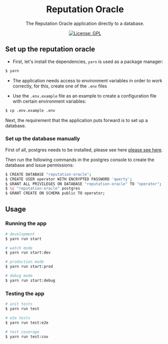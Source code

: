 <h1 align="center">Reputation Oracle</h1>
  <p align="center">The Reputation Oracle application directly to a database.</p>

<p align="center">
  <a href="https://github.com/Hu-Fi/hufi/blob/main/LICENSE">
    <img alt="License: GPL" src="https://img.shields.io/badge/license-GPLv3-yellow.svg" target="_blank" />
  </a>
  
</p>

## Set up the reputation oracle
- First, let's install the dependencies, `yarn` is used as a package manager:
```bash
$ yarn
```

- The application needs access to environment variables in order to work correctly, for this, create one of the `.env` files


- Use the `.env.example` file as an example to create a configuration file with certain environment variables:

```bash
$ cp .env.example .env
```

Next, the requirement that the application puts forward is to set up a database.

### Set up the database manually
First of all, postgres needs to be installed, please see here <a href="https://www.postgresql.org/download/">please see here</a>.

Then run the following commands in the postgres console to create the database and issue permissions:
```bash
$ CREATE DATABASE "reputation-oracle";
$ CREATE USER operator WITH ENCRYPTED PASSWORD 'qwerty';
$ GRANT ALL PRIVILEGES ON DATABASE "reputation-oracle" TO "operator";
$ \c "reputation-oracle" postgres
$ GRANT CREATE ON SCHEMA public TO operator;
```


## Usage
### Running the app

```bash
# development
$ yarn run start

# watch mode
$ yarn run start:dev

# production mode
$ yarn run start:prod

# debug mode
$ yarn run start:debug
```

### Testing the app

```bash
# unit tests
$ yarn run test

# e2e tests
$ yarn run test:e2e

# test coverage
$ yarn run test:cov
```